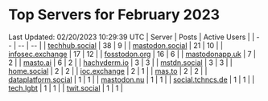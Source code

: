 # Top Servers for February 2023
Last Updated: 02/20/2023 10:29:39 UTC
| Server | Posts | Active Users |
| -- | -- | -- |
| [techhub.social](https://techhub.social/tags/PowerShell) | 38 | 9 |
| [mastodon.social](https://mastodon.social/tags/PowerShell) | 21 | 10 |
| [infosec.exchange](https://infosec.exchange/tags/PowerShell) | 17 | 12 |
| [fosstodon.org](https://fosstodon.org/tags/PowerShell) | 16 | 6 |
| [mastodonapp.uk](https://mastodonapp.uk/tags/PowerShell) | 7 | 2 |
| [masto.ai](https://masto.ai/tags/PowerShell) | 6 | 2 |
| [hachyderm.io](https://hachyderm.io/tags/PowerShell) | 3 | 3 |
| [mstdn.social](https://mstdn.social/tags/PowerShell) | 3 | 3 |
| [home.social](https://home.social/tags/PowerShell) | 2 | 2 |
| [ioc.exchange](https://ioc.exchange/tags/PowerShell) | 2 | 1 |
| [mas.to](https://mas.to/tags/PowerShell) | 2 | 2 |
| [dataplatform.social](https://dataplatform.social/tags/PowerShell) | 1 | 1 |
| [mastodon.nu](https://mastodon.nu/tags/PowerShell) | 1 | 1 |
| [social.tchncs.de](https://social.tchncs.de/tags/PowerShell) | 1 | 1 |
| [tech.lgbt](https://tech.lgbt/tags/PowerShell) | 1 | 1 |
| [twit.social](https://twit.social/tags/PowerShell) | 1 | 1 |
